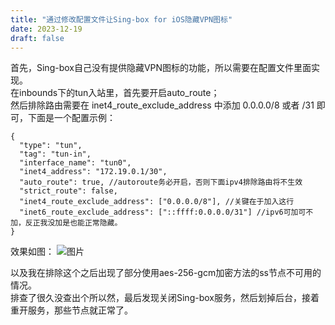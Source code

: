 ```yaml
---
title: "通过修改配置文件让Sing-box for iOS隐藏VPN图标"
date: 2023-12-19
draft: false
---
```

<!--more-->

首先，Sing-box自己没有提供隐藏VPN图标的功能，所以需要在配置文件里面实现。  
在inbounds下的tun入站里，首先要开启auto_route；  
然后排除路由需要在 inet4_route_exclude_address 中添加 0.0.0.0/8 或者 /31 即可，下面是一个配置示例：

```  
{  
  "type": "tun",  
  "tag": "tun-in",  
  "interface_name": "tun0",  
  "inet4_address": "172.19.0.1/30",  
  "auto_route": true, //autoroute务必开启，否则下面ipv4排除路由将不生效  
  "strict_route": false,  
  "inet4_route_exclude_address": ["0.0.0.0/8"], //关键在于加入这行  
  "inet6_route_exclude_address": ["::ffff:0.0.0.0/31"] //ipv6可加可不加，反正我没加是也能正常隐藏。
}  
```  
效果如图：
![图片](https://alist.nightcord.org/d/Public/%E5%9B%BE%E5%BA%8A/photo_2023-12-19_18-21-52.jpg)

以及我在排除这个之后出现了部分使用aes-256-gcm加密方法的ss节点不可用的情况。  
排查了很久没查出个所以然，最后发现关闭Sing-box服务，然后划掉后台，接着重开服务，那些节点就正常了。

